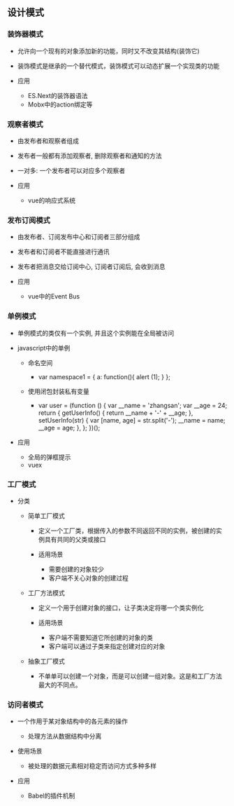 ## 设计模式

### 装饰器模式

- 允许向一个现有的对象添加新的功能，同时又不改变其结构(装饰它)
- 装饰模式是继承的一个替代模式，装饰模式可以动态扩展一个实现类的功能
- 应用

	- ES.Next的装饰器语法
	- Mobx中的action绑定等

### 观察者模式

- 由发布者和观察者组成
- 发布者一般都有添加观察者, 删除观察者和通知的方法
- 一对多: 一个发布者可以对应多个观察者
- 应用

	- vue的响应式系统

### 发布订阅模式

- 由发布者、订阅发布中心和订阅者三部分组成
- 发布者和订阅者不能直接进行通讯
- 发布者把消息交给订阅中心, 订阅者订阅后, 会收到消息
- 应用

	- vue中的Event Bus

### 单例模式

- 单例模式的类仅有一个实例, 并且这个实例能在全局被访问
- javascript中的单例

	- 命名空间

		- var namespace1 = {
 a: function(){
 	alert (1);
 }
}; 

	- 使用闭包封装私有变量

		- var user = (function () {
  var __name = 'zhangsan';
  var __age = 24;
  return {
    getUserInfo() {
      return __name + '-' + __age;
    },
    setUserInfo(str) {
      var [name, age] = str.split('-');
      __name = name;
      __age = age;
    },
  };
})();

- 应用

	- 全局的弹框提示
	- vuex

### 工厂模式

- 分类

	- 简单工厂模式

		- 定义一个工厂类，根据传入的参数不同返回不同的实例，被创建的实例具有共同的父类或接口
		- 适用场景

			- 需要创建的对象较少
			- 客户端不关心对象的创建过程

	- 工厂方法模式

		- 定义一个用于创建对象的接口，让子类决定将哪一个类实例化
		- 适用场景

			- 客户端不需要知道它所创建的对象的类
			- 客户端可以通过子类来指定创建对应的对象

	- 抽象工厂模式

		- 不单单可以创建一个对象，而是可以创建一组对象。这是和工厂方法最大的不同点。

### 访问者模式

- 一个作用于某对象结构中的各元素的操作

	- 处理方法从数据结构中分离

- 使用场景

	- 被处理的数据元素相对稳定而访问方式多种多样

- 应用

	- Babel的插件机制
